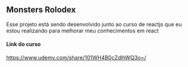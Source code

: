 ## Monsters Rolodex

Esse projeto está sendo desenvolvido junto 
ao curso de reactjs que eu estou realizando
para melhorar meu conhecimentos em react



#### Link do curso
https://www.udemy.com/share/101WH4B0cZdlhWQ3o=/
